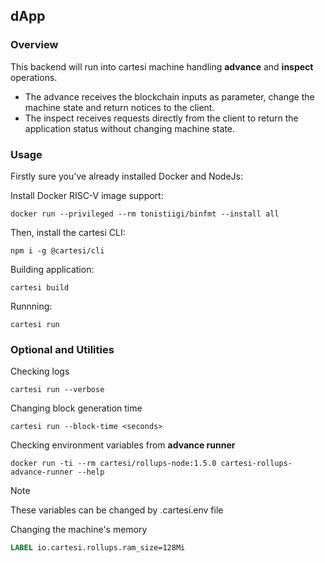 ## dApp

### Overview
This backend will run into cartesi machine handling **advance** and **inspect** operations.
 - The advance receives the blockchain inputs as parameter, change the machine state and return notices to the client. 
 - The inspect receives requests directly from the client to return the application status without changing machine state.

### Usage
Firstly sure you've already installed Docker and NodeJs:

Install Docker RISC-V image support:
```shell
docker run --privileged --rm tonistiigi/binfmt --install all
```

Then, install the cartesi CLI:
```shell
npm i -g @cartesi/cli
```

Building application:
```shell
cartesi build
```

Runnning:
```shell
cartesi run
```

### Optional and Utilities

Checking logs
```shell
cartesi run --verbose
```

Changing block generation time
```shell
cartesi run --block-time <seconds>
```

Checking environment variables from **advance runner**
```shell
docker run -ti --rm cartesi/rollups-node:1.5.0 cartesi-rollups-advance-runner --help
```
> [!NOTE]
> These variables can be changed by .cartesi.env file

Changing the machine's memory
```dockerfile
LABEL io.cartesi.rollups.ram_size=128Mi
```
